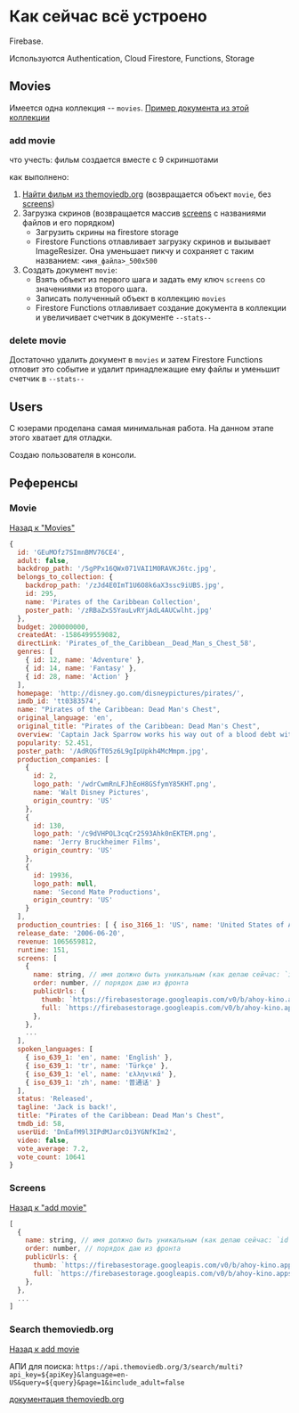 # Как сейчас всё устроено

Firebase.

Используются Authentication, Cloud Firestore, Functions, Storage

## Movies

Имеется одна коллекция -- `movies`. [Пример документа из этой коллекции](#movie)

### add movie

что учесть: фильм создается вместе с 9 скриншотами

как выполнено:

1. [Найти фильм из themoviedb.org](#search-themoviedborg) (возвращается объект `movie`, без [screens](#screens))
1. Загрузка скринов (возвращается массив [screens](#screens) с названиями файлов и его порядком)
   - Загрузить скрины на firestore storage
   - Firestore Functions отлавливает загрузку скринов и вызывает ImageResizer. Она уменьшает пикчу и сохраняет с таким названием: `<имя_файла>_500x500`
1. Создать документ `movie`:
   - Взять объект из первого шага и задать ему ключ `screens` со значениями из второго шага.
   - Записать полученный объект в коллекцию `movies`
   - Firestore Functions отлавливает создание документа в коллекции и увеличивает счетчик в документе `--stats--`

### delete movie

Достаточно удалить документ в `movies` и затем Firestore Functions отловит это событие и удалит принадлежащие ему файлы и уменьшит счетчик в `--stats--`

## Users

С юзерами проделана самая минимальная работа. На данном этапе этого хватает для отладки.

Создаю пользователя в консоли.

## Референсы

### Movie

[Назад к "Movies"](#movies)

```js
{
  id: 'GEuMOfz7SImnBMV76CE4',
  adult: false,
  backdrop_path: '/5gPPx16QWx071VAI1M0RAVKJ6tc.jpg',
  belongs_to_collection: {
    backdrop_path: '/zJd4E0ImT1U6O8k6aX3ssc9iUBS.jpg',
    id: 295,
    name: 'Pirates of the Caribbean Collection',
    poster_path: '/zRBaZxS5YauLvRYjAdL4AUCwlht.jpg'
  },
  budget: 200000000,
  createdAt: -1586499559082,
  directLink: 'Pirates_of_the_Caribbean__Dead_Man_s_Chest_58',
  genres: [
    { id: 12, name: 'Adventure' },
    { id: 14, name: 'Fantasy' },
    { id: 28, name: 'Action' }
  ],
  homepage: 'http://disney.go.com/disneypictures/pirates/',
  imdb_id: 'tt0383574',
  name: "Pirates of the Caribbean: Dead Man's Chest",
  original_language: 'en',
  original_title: "Pirates of the Caribbean: Dead Man's Chest",
  overview: 'Captain Jack Sparrow works his way out of a blood debt with the ghostly Davey Jones, he also attempts to avoid eternal damnation.',
  popularity: 52.451,
  poster_path: '/AdRQGfT05z6L9gIpUpkh4McMmpm.jpg',
  production_companies: [
    {
      id: 2,
      logo_path: '/wdrCwmRnLFJhEoH8GSfymY85KHT.png',
      name: 'Walt Disney Pictures',
      origin_country: 'US'
    },
    {
      id: 130,
      logo_path: '/c9dVHPOL3cqCr2593Ahk0nEKTEM.png',
      name: 'Jerry Bruckheimer Films',
      origin_country: 'US'
    },
    {
      id: 19936,
      logo_path: null,
      name: 'Second Mate Productions',
      origin_country: 'US'
    }
  ],
  production_countries: [ { iso_3166_1: 'US', name: 'United States of America' } ],
  release_date: '2006-06-20',
  revenue: 1065659812,
  runtime: 151,
  screens: [
    {
      name: string, // имя должно быть уникальным (как делаю сейчас: `id` фильма из themovie.org + рандом uuid)
      order: number, // порядок даю из фронта
      publicUrls: {
        thumb: `https://firebasestorage.googleapis.com/v0/b/ahoy-kino.appspot.com/o/screens%2Fthumbs%2F${fileName}_500x500?alt=media`,
        full: `https://firebasestorage.googleapis.com/v0/b/ahoy-kino.appspot.com/o/screens%2F${fileName}?alt=media`,
      },
    },
    ...
  ],
  spoken_languages: [
    { iso_639_1: 'en', name: 'English' },
    { iso_639_1: 'tr', name: 'Türkçe' },
    { iso_639_1: 'el', name: 'ελληνικά' },
    { iso_639_1: 'zh', name: '普通话' }
  ],
  status: 'Released',
  tagline: 'Jack is back!',
  title: "Pirates of the Caribbean: Dead Man's Chest",
  tmdb_id: 58,
  userUid: 'DnEafM9l3IPdMJarcOi3YGNfKIm2',
  video: false,
  vote_average: 7.2,
  vote_count: 10641
}
```

### Screens

[Назад к "add movie"](#add-movie)

```js
[
  {
    name: string, // имя должно быть уникальным (как делаю сейчас: `id` фильма из themovie.org + рандом uuid)
    order: number, // порядок даю из фронта
    publicUrls: {
      thumb: `https://firebasestorage.googleapis.com/v0/b/ahoy-kino.appspot.com/o/screens%2Fthumbs%2F${fileName}_500x500?alt=media`,
      full: `https://firebasestorage.googleapis.com/v0/b/ahoy-kino.appspot.com/o/screens%2F${fileName}?alt=media`,
    },
  },
  ...
]
```

### Search themoviedb.org

[Назад к add movie](#add-movie)

АПИ для поиска: `https://api.themoviedb.org/3/search/multi?api_key=${apiKey}&language=en-US&query=${query}&page=1&include_adult=false`

[документация themoviedb.org](https://developers.themoviedb.org/3/getting-started/introduction)
